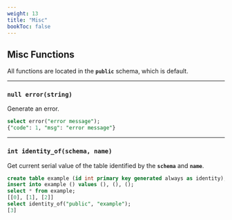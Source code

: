 ```yaml
---
weight: 13
title: "Misc"
bookToc: false
---
```


## Misc Functions

All functions are located in the **`public`** schema, which is default.

---

### **`null error(string)`**

Generate an error.

```SQL
select error("error message");
{"code": 1, "msg": "error message"}
```

---

### **`int identity_of(schema, name)`**

Get current serial value of the table identified by
the **`schema`** and **`name`**.

```SQL
create table example (id int primary key generated always as identity);
insert into example () values (), (), ();
select * from example;
[[0], [1], [2]]
select identity_of("public", "example");
[3]
```
